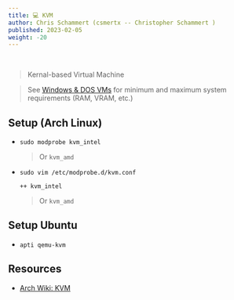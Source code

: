 ```yaml
---
title: 💻 KVM
author: Chris Schammert (csmertx -- Christopher Schammert )
published: 2023-02-05
weight: -20
---
```


<!-- The content of this website was written by Christopher Schammert aka Chris Schammert -->

<br />

> Kernal-based Virtual Machine

> See [Windows & DOS VMs](/Windows_and_DOS/win_dos_vm) for minimum and maximum system requirements (RAM, VRAM, etc.)

## Setup (Arch Linux)

- ```sudo modprobe kvm_intel```

    > Or ```kvm_amd```

- ```sudo vim /etc/modprobe.d/kvm.conf```

    ```
    ++ kvm_intel
    ```
    
    > Or ```kvm_amd```

## Setup Ubuntu

- ```apti qemu-kvm```

## Resources

- [Arch Wiki: KVM](https://wiki.archlinux.org/title/KVM)